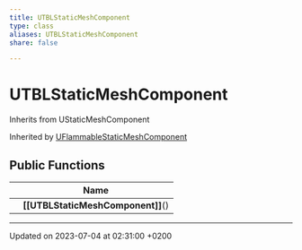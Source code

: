 ```yaml
---
title: UTBLStaticMeshComponent
type: class
aliases: UTBLStaticMeshComponent
share: false

---
```


# UTBLStaticMeshComponent





Inherits from UStaticMeshComponent

Inherited by [UFlammableStaticMeshComponent](/docs/SDK/Source/Classes/classUFlammableStaticMeshComponent.md)

## Public Functions

|                | Name           |
| -------------- | -------------- |
| | **[[UTBLStaticMeshComponent]]**() |

-------------------------------

Updated on 2023-07-04 at 02:31:00 +0200